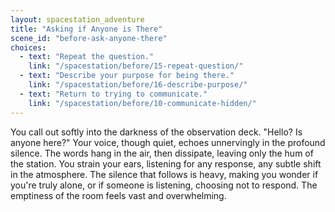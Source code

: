```yaml
---
layout: spacestation_adventure
title: "Asking if Anyone is There"
scene_id: "before-ask-anyone-there"
choices:
  - text: "Repeat the question."
    link: "/spacestation/before/15-repeat-question/"
  - text: "Describe your purpose for being there."
    link: "/spacestation/before/16-describe-purpose/"
  - text: "Return to trying to communicate."
    link: "/spacestation/before/10-communicate-hidden/"
---
```


You call out softly into the darkness of the observation deck. "Hello? Is anyone here?" Your voice, though quiet, echoes unnervingly in the profound silence. The words hang in the air, then dissipate, leaving only the hum of the station. You strain your ears, listening for any response, any subtle shift in the atmosphere. The silence that follows is heavy, making you wonder if you're truly alone, or if someone is listening, choosing not to respond. The emptiness of the room feels vast and overwhelming.
